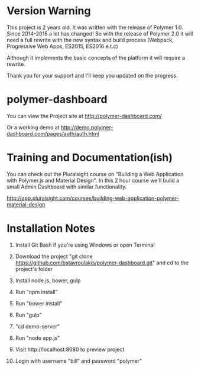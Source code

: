 # Version Warning


This project is 2 years old. It was written with the release of Polymer 1.0. Since 2014-2015 a lot has changed! So with the release of Polymer 2.0 it will need a full rewrite with the new syntax and build process (Webpack, Progressive Web Apps, ES2015, ES2016 e.t.c)

Although it implements the basic concepts of the platform it will require a rewrite.

Thank you for your support and I'll keep you updated on the progress.

# polymer-dashboard

You can view the Project site at http://polymer-dashboard.com/

Or a working demo at http://demo.polymer-dashboard.com/pages/auth/auth.html

# Training and Documentation(ish)

You can check out the Pluralsight course on "Building a Web Application with Polymer.js and Material Design".
In this 2 hour course we'll build a small Admin Dashboard with similar functionality.

http://app.pluralsight.com/courses/building-web-application-polymer-material-design

# Installation Notes

1) Install Git Bash if you're using Windows or open Terminal

2) Download the project "git clone https://github.com/bstavroulakis/polymer-dashboard.git" and cd to the project's folder

3) Install node.js, bower, gulp

4) Run "npm install"

5) Run "bower install"

6) Run "gulp"

7) "cd demo-server"

8) Run "node app.js"

9) Visit http://localhost:8080 to preview project

10) Login with username "bill" and password "polymer"
